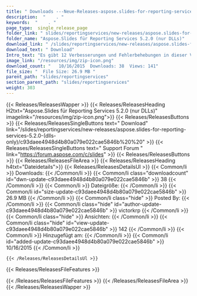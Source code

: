 ```yaml
---
title: " Downloads ---Neue-Releases-aspose.slides-for-reporting-services-5.2.0-(nur-dlls) . "
description:  "    . " 
keywords:  "    . " 
page_type:  single_release_page
folder_link: " slides/reportingservices/new-releases/aspose.slides-for-reporting-services-5.2.0-(dlls-only)/"
folder_name: "Aspose.Slides für Reporting Services 5.2.0 (nur DLLs)"
download_link: " /slides/reportingservices/new-releases/aspose.slides-for-reporting-services-5.2.0-(dlls-only)/c93daee4948d4b80a079e022cae5846b"
download_text: " Download"
Intro_text: "Es gibt 12 Verbesserungen und Fehlerbehebungen in dieser Version.Alle ÄnderungenSLIDESREP-33473 -..."
image_link: "/resources/img/zip-icon.png"
download_count: "   10/16/2015  Downloads: 38  Views: 141"
file_size: "  File Size: 26.9 MB "
parent_path: "slides/reportingservices"
section_parent_path: "slides/reportingservices"
weight: 303
---
```


{{< Releases/ReleasesWapper >}}
  {{< Releases/ReleasesHeading H2txt="Aspose.Slides für Reporting Services 5.2.0 (nur DLLs)" imagelink="/resources/img/zip-icon.png">}}
  {{< Releases/ReleasesButtons >}}
    {{< Releases/ReleasesSingleButtons text=" Download" link="/slides/reportingservices/new-releases/aspose.slides-for-reporting-services-5.2.0-(dlls-only)/c93daee4948d4b80a079e022cae5846b%20%20" >}}
    {{< Releases/ReleasesSingleButtons text=" Support Forum " link="https://forum.aspose.com/c/slides" >}}
  {{< Releases/ReleasesButtons >}}
  {{< Releases/ReleasesFileArea >}}
    {{< Releases/ReleasesHeading h4txt="Dateidetails">}}
    {{< Releases/ReleasesDetailsUl >}}
            {{< Common/li >}} Downloads: {{< /Common/li >}}
      {{< Common/li class="downloadcount" id="dwn-update-c93daee4948d4b80a079e022cae5846b" >}} 38 {{< /Common/li >}}
      {{< Common/li >}} Dateigröße: {{< /Common/li >}}
      {{< Common/li id="size-update-c93daee4948d4b80a079e022cae5846b" >}} 26.9 MB {{< /Common/li >}} 
      {{< Common/li  class="hide" >}} Posted By: {{< /Common/li >}} 
      {{< Common/li class="hide" id="author-update-c93daee4948d4b80a079e022cae5846b" >}} victorkrp {{< /Common/li >}}
      {{< Common/li class="hide" >}} Ansichten: {{< /Common/li >}}
      {{< Common/li class="hide" id="view-update-c93daee4948d4b80a079e022cae5846b" >}} 142 {{< /Common/li >}}
      {{< Common/li >}} Hinzugefügt am: {{< /Common/li >}}
      {{< Common/li id="added-update-c93daee4948d4b80a079e022cae5846b" >}} 10/16/2015 {{< /Common/li >}} 

    {{< /Releases/ReleasesDetailsUl >}}

  {{< Releases/ReleasesFileFeatures >}}
      
  {{< /Releases/ReleasesFileFeatures >}}
 {{< /Releases/ReleasesFileArea >}}
{{< /Releases/ReleasesWapper >}}



